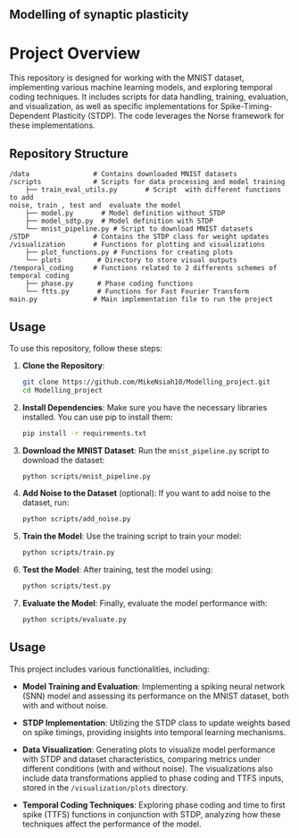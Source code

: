 ## Modelling of synaptic plasticity 

# Project Overview

This repository is designed for working with the MNIST dataset, implementing various machine learning models, and exploring temporal coding techniques. It includes scripts for data handling, training, evaluation, and visualization, as well as specific implementations for Spike-Timing-Dependent Plasticity (STDP). The code leverages the Norse framework for these implementations.

## Repository Structure

```
/data                # Contains downloaded MNIST datasets
/scripts             # Scripts for data processing and model training
    ├── train_eval_utils.py       # Script  with different functions to add     
noise, train , test and  evaluate the model 
    ├── model.py       # Model definition without STDP
    ├── model_sdtp.py  # Model definition with STDP
    └── mnist_pipeline.py # Script to download MNIST datasets
/STDP                # Contains the STDP class for weight updates
/visualization       # Functions for plotting and visualizations
    ├── plot_functions.py # Functions for creating plots
    └── plots         # Directory to store visual outputs
/temporal_coding     # Functions related to 2 differents schemes of temporal coding
    ├── phase.py      # Phase coding functions
    └── ftts.py       # Functions for Fast Fourier Transform
main.py              # Main implementation file to run the project
```

## Usage

To use this repository, follow these steps:

1. **Clone the Repository**:
   ```bash
   git clone https://github.com/MikeNsiah10/Modelling_project.git
   cd Modelling_project
   ```

2. **Install Dependencies**:
   Make sure you have the necessary libraries installed. You can use pip to install them:
   ```bash
   pip install -r requirements.txt
   ```

3. **Download the MNIST Dataset**:
   Run the `mnist_pipeline.py` script to download the dataset:
   ```bash
   python scripts/mnist_pipeline.py
   ```

4. **Add Noise to the Dataset** (optional):
   If you want to add noise to the dataset, run:
   ```bash
   python scripts/add_noise.py
   ```

5. **Train the Model**:
   Use the training script to train your model:
   ```bash
   python scripts/train.py
   ```

6. **Test the Model**:
   After training, test the model using:
   ```bash
   python scripts/test.py
   ```

7. **Evaluate the Model**:
   Finally, evaluate the model performance with:
   ```bash
   python scripts/evaluate.py
   ```

## Usage

This project includes various functionalities, including:

- **Model Training and Evaluation**: Implementing a spiking neural network (SNN) model and assessing its performance on the MNIST dataset, both with and without noise.

- **STDP Implementation**: Utilizing the STDP class to update weights based on spike timings, providing insights into temporal learning mechanisms.

- **Data Visualization**: Generating plots to visualize model performance with STDP and dataset characteristics, comparing metrics under different conditions (with and without noise). The visualizations also include data transformations applied to phase coding and TTFS inputs, stored in the `/visualization/plots` directory.

- **Temporal Coding Techniques**: Exploring phase coding and time to first spike (TTFS) functions in conjunction with STDP, analyzing how these techniques affect the performance of the model.
